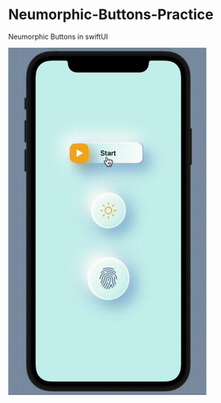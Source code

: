 # Neumorphic-Buttons-Practice
Neumorphic Buttons in swiftUI

<img src="https://github.com/RookiedRED/Neumorphic-Buttons-Practice/blob/main/%E8%9E%A2%E5%B9%95%E9%8C%84%E8%A3%BD%202021-05-31%20%E4%B8%8B%E5%8D%882.gif" width="400" height="700">

